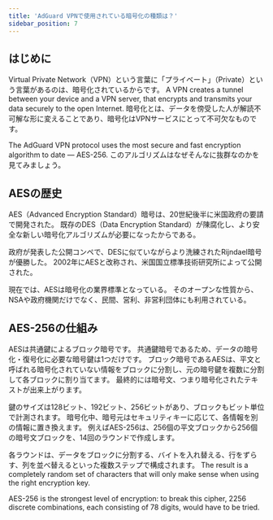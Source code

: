 ```yaml
---
title: 'AdGuard VPNで使用されている暗号化の種類は？'
sidebar_position: 7
---
```


## はじめに

Virtual Private Network（VPN）という言葉に「プライベート」（Private）という言葉があるのは、暗号化されているからです。 A VPN creates a tunnel between your device and a VPN server, that encrypts and transmits your data securely to the open Internet. 暗号化とは、データを傍受した人が解読不可解な形に変えることであり、暗号化はVPNサービスにとって不可欠なものです。

The AdGuard VPN protocol uses the most secure and fast encryption algorithm to date — AES-256. このアルゴリズムはなぜそんなに抜群なのかを見てみましょう。

## AESの歴史

AES（Advanced Encryption Standard）暗号は、20世紀後半に米国政府の要請で開発された。 既存のDES（Data Encryption Standard）が陳腐化し、より安全な新しい暗号化アルゴリズムが必要になったからである。

政府が発表した公開コンペで、DESに似ていながらより洗練されたRijndael暗号が優勝した。 2002年にAESと改称され、米国国立標準技術研究所によって公開された。

現在では、AESは暗号化の業界標準となっている。 そのオープンな性質から、NSAや政府機関だけでなく、民間、営利、非営利団体にも利用されている。

## AES-256の仕組み

AESは共通鍵によるブロック暗号です。 共通鍵暗号であるため、データの暗号化・復号化に必要な暗号鍵は1つだけです。 ブロック暗号であるAESは、平文と呼ばれる暗号化されていない情報をブロックに分割し、元の暗号鍵を複数に分割して各ブロックに割り当てます。 最終的には暗号文、つまり暗号化されたテキストが出来上がります。

鍵のサイズは128ビット、192ビット、256ビットがあり、ブロックもビット単位で計測されます。 暗号化中、暗号元はセキュリティキーに応じて、各情報を別の情報に置き換えます。 例えばAES-256は、256個の平文ブロックから256個の暗号文ブロックを、14回のラウンドで作成します。

各ラウンドは、データをブロックに分割する、バイトを入れ替える、行をずらす、列を並べ替えるといった複数ステップで構成されます。 The result is a completely random set of characters that will only make sense when using the right encryption key.

AES-256 is the strongest level of encryption: to break this cipher, 2256 discrete combinations, each consisting of 78 digits, would have to be tried.
